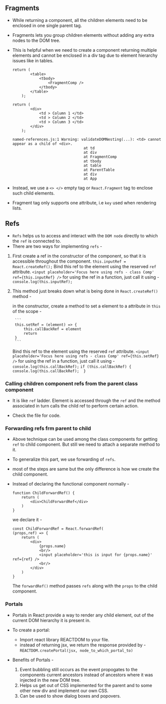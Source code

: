 ## Fragments

- While returning a component, all the children elements need to be enclosed in one single parent tag.
- Fragments lets you group children elements without adding any extra nodes to the DOM tree.

- This is helpful when we need to create a component returning multiple elements and cannot be enclosed in a div tag due to element hierarchy issues like in tables.

    ```
    return (
            <table>
                <tbody>
                    <FragmentComp />
                </tbody>
            </table>
        );

    return (
            <div>
                <td > Column 1 </td>
                <td > Column 2 </td>
                <td > Column 3 </td>
            </div>
        );

    named-references.js:1 Warning: validateDOMNesting(...): <td> cannot appear as a child of <div>.
                                    at td
                                    at div
                                    at FragmentComp
                                    at tbody
                                    at table
                                    at ParentTable
                                    at div
                                    at App
    ```

- Instead, we use a `<> </>` empty tag or `React.Fragment` tag to enclose such child elements.
- Fragment tag only supports one attribute, i.e `key` used when rendering lists.


## Refs

- `Refs` helps us to access and interact with the `DOM node` directly to which the `ref` is connected to.
- There are two ways for implementing `refs` - 

1. First create a ref in the constructor of the component, so that it is accessible throughout the component.
    `this.inputRef = React.createRef();`
    Bind this ref to the element using the reserved `ref` attribute.
    `<input placeholder='Focus here using refs - class Comp' ref={this.inputRef} />`
    for using the ref in a function, just call it using - 
    `console.log(this.inputRef);`

2. This method just breaks down what is being done in `React.createRef()` method - 

    in the constructor, create a method to set a element to a attribute in `this` of the scope - 

        ```
        this.setRef = (element) => {
            this.callBackRef = element
            return
        }
        ```
    Bind this ref to the element using the reserved `ref` attribute.
    `<input placeholder='Focus here using refs - class Comp' ref={this.setRef} />`
    for using the ref in a function, just call it using - 
    `console.log(this.callBackRef);`
        ```
        if (this.callBackRef) {
            console.log(this.callBackRef); 
        }
        ```

### Calling children component refs from the parent class component

- It is like `ref` ladder. Element is accessed through the `ref` and the method associated in turn calls the child ref to perform certain action.

- Check the file for code.

### Forwarding refs frm parent to child

- Above technique can be used among the class components for getting `ref` to child component. But still we need to attach a separate method to it.

- To generalize this part, we use forwarding of `refs`.

- most of the steps are same but the only difference is how we create the child component.

- Instead of declaring the functional component normally - 
    ```
    function ChildForwardRef() {
        return (
            <div>ChildForwardRef</div>
        )
    }
    ```

    we declare it - 

    ```
    const ChildForwardRef = React.forwardRef(
    (props,ref) => {
        return (
            <div>
                {props.name}
                <br/>
                <input placeholder='this is input for {props.name}' ref={ref} />
                <br/>
            </div>
        )
    }
    ```

    The `forwardRef()` method passes `refs` along with the `props` to the child component.

### Portals

- Portals in React provide a way to render any child element, out of the current DOM hierarchy it is present in.
- To create a portal:
    - Import react library REACTDOM to your file.
    - instead of returning jsx, we return the response provided by -
        `REACTDOM.createPortal(jsx, node_to_which_portal_to)`

- Benefits of Portals - 
    1. Event bubbling still occurs as the event propogates to the components current ancestors instead of ancestors where it was injected in the new DOM tree.
    2. Helps us get out of CSS implemented for the parent and to some other new div and implement our own CSS.
    3. Can be used to show dialog boxes and popovers.
